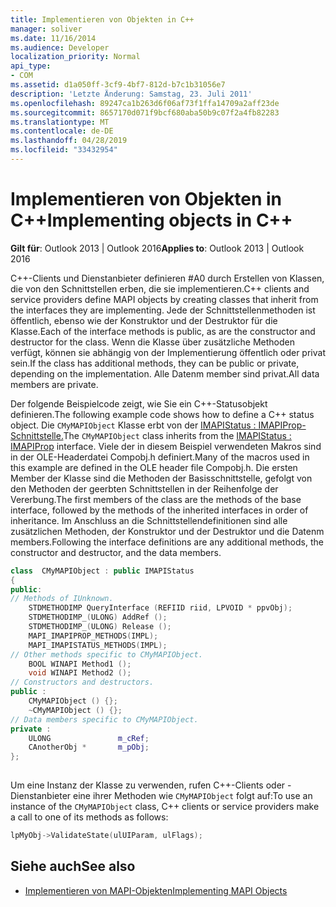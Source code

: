```yaml
---
title: Implementieren von Objekten in C++
manager: soliver
ms.date: 11/16/2014
ms.audience: Developer
localization_priority: Normal
api_type:
- COM
ms.assetid: d1a050ff-3cf9-4bf7-812d-b7c1b31056e7
description: 'Letzte Änderung: Samstag, 23. Juli 2011'
ms.openlocfilehash: 89247ca1b263d6f06af73f1ffa14709a2aff23de
ms.sourcegitcommit: 8657170d071f9bcf680aba50b9c07f2a4fb82283
ms.translationtype: MT
ms.contentlocale: de-DE
ms.lasthandoff: 04/28/2019
ms.locfileid: "33432954"
---
```

# <a name="implementing-objects-in-c"></a><span data-ttu-id="8d79b-103">Implementieren von Objekten in C++</span><span class="sxs-lookup"><span data-stu-id="8d79b-103">Implementing objects in C++</span></span>

<span data-ttu-id="8d79b-104">**Gilt für**: Outlook 2013 | Outlook 2016</span><span class="sxs-lookup"><span data-stu-id="8d79b-104">**Applies to**: Outlook 2013 | Outlook 2016</span></span> 
  
<span data-ttu-id="8d79b-105">C++-Clients und Dienstanbieter definieren #A0 durch Erstellen von Klassen, die von den Schnittstellen erben, die sie implementieren.</span><span class="sxs-lookup"><span data-stu-id="8d79b-105">C++ clients and service providers define MAPI objects by creating classes that inherit from the interfaces they are implementing.</span></span> <span data-ttu-id="8d79b-106">Jede der Schnittstellenmethoden ist öffentlich, ebenso wie der Konstruktor und der Destruktor für die Klasse.</span><span class="sxs-lookup"><span data-stu-id="8d79b-106">Each of the interface methods is public, as are the constructor and destructor for the class.</span></span> <span data-ttu-id="8d79b-107">Wenn die Klasse über zusätzliche Methoden verfügt, können sie abhängig von der Implementierung öffentlich oder privat sein.</span><span class="sxs-lookup"><span data-stu-id="8d79b-107">If the class has additional methods, they can be public or private, depending on the implementation.</span></span> <span data-ttu-id="8d79b-108">Alle Datenm member sind privat.</span><span class="sxs-lookup"><span data-stu-id="8d79b-108">All data members are private.</span></span> 
  
<span data-ttu-id="8d79b-109">Der folgende Beispielcode zeigt, wie Sie ein C++-Statusobjekt definieren.</span><span class="sxs-lookup"><span data-stu-id="8d79b-109">The following example code shows how to define a C++ status object.</span></span> <span data-ttu-id="8d79b-110">Die `CMyMAPIObject` Klasse erbt von der [IMAPIStatus : IMAPIProp-Schnittstelle.](imapistatusimapiprop.md)</span><span class="sxs-lookup"><span data-stu-id="8d79b-110">The  `CMyMAPIObject` class inherits from the [IMAPIStatus : IMAPIProp](imapistatusimapiprop.md) interface.</span></span> <span data-ttu-id="8d79b-111">Viele der in diesem Beispiel verwendeten Makros sind in der OLE-Headerdatei Compobj.h definiert.</span><span class="sxs-lookup"><span data-stu-id="8d79b-111">Many of the macros used in this example are defined in the OLE header file Compobj.h.</span></span> <span data-ttu-id="8d79b-112">Die ersten Member der Klasse sind die Methoden der Basisschnittstelle, gefolgt von den Methoden der geerbten Schnittstellen in der Reihenfolge der Vererbung.</span><span class="sxs-lookup"><span data-stu-id="8d79b-112">The first members of the class are the methods of the base interface, followed by the methods of the inherited interfaces in order of inheritance.</span></span> <span data-ttu-id="8d79b-113">Im Anschluss an die Schnittstellendefinitionen sind alle zusätzlichen Methoden, der Konstruktor und der Destruktor und die Datenm members.</span><span class="sxs-lookup"><span data-stu-id="8d79b-113">Following the interface definitions are any additional methods, the constructor and destructor, and the data members.</span></span> 
  
```cpp
class  CMyMAPIObject : public IMAPIStatus
{
public:
// Methods of IUnknown.
    STDMETHODIMP QueryInterface (REFIID riid, LPVOID * ppvObj);
    STDMETHODIMP_(ULONG) AddRef ();
    STDMETHODIMP_(ULONG) Release ();
    MAPI_IMAPIPROP_METHODS(IMPL);
    MAPI_IMAPISTATUS_METHODS(IMPL);
// Other methods specific to CMyMAPIObject.
    BOOL WINAPI Method1 ();
    void WINAPI Method2 ();
// Constructors and destructors.
public :
    CMyMAPIObject () {};
    ~CMyMAPIObject () {};
// Data members specific to CMyMAPIObject.
private :
    ULONG               m_cRef;
    CAnotherObj *       m_pObj;
};
 
```

<span data-ttu-id="8d79b-114">Um eine Instanz der Klasse zu verwenden, rufen C++-Clients oder -Dienstanbieter eine ihrer Methoden wie  `CMyMAPIObject` folgt auf:</span><span class="sxs-lookup"><span data-stu-id="8d79b-114">To use an instance of the  `CMyMAPIObject` class, C++ clients or service providers make a call to one of its methods as follows:</span></span> 
  
```cpp
lpMyObj->ValidateState(ulUIParam, ulFlags);

```

## <a name="see-also"></a><span data-ttu-id="8d79b-115">Siehe auch</span><span class="sxs-lookup"><span data-stu-id="8d79b-115">See also</span></span>

- [<span data-ttu-id="8d79b-116">Implementieren von MAPI-Objekten</span><span class="sxs-lookup"><span data-stu-id="8d79b-116">Implementing MAPI Objects</span></span>](implementing-mapi-objects.md)

